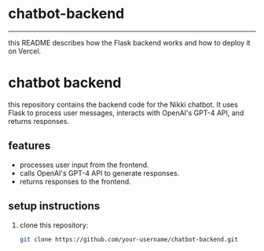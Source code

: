 # chatbot-backend

---

this README describes how the Flask backend works and how to deploy it on Vercel.


# chatbot backend

this repository contains the backend code for the Nikki chatbot. It uses Flask to process user messages, interacts with OpenAI's GPT-4 API, and returns responses.

## features
- processes user input from the frontend.
- calls OpenAI's GPT-4 API to generate responses.
- returns responses to the frontend.

## setup instructions
1. clone this repository:
   ```bash
   git clone https://github.com/your-username/chatbot-backend.git
